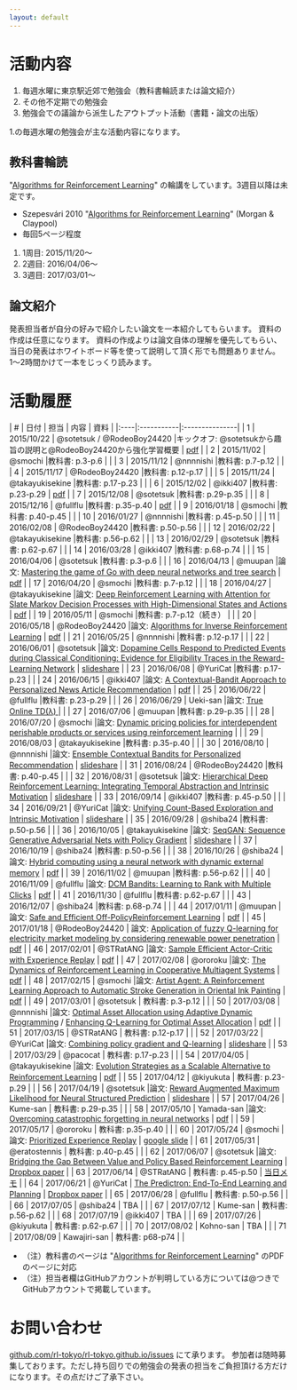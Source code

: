 ```yaml
---
layout: default
---
```


# 活動内容

1. 毎週水曜に東京駅近郊で勉強会（教科書輪読または論文紹介）
2. その他不定期での勉強会
3. 勉強会での議論から派生したアウトプット活動（書籍・論文の出版）

1.の毎週水曜の勉強会が主な活動内容になります。

## 教科書輪読
"[Algorithms for Reinforcement Learning](https://sites.ualberta.ca/~szepesva/RLBook.html)" の輪講をしています。3週目以降は未定です。

- Szepesvári 2010 "[Algorithms for Reinforcement Learning](https://sites.ualberta.ca/~szepesva/RLBook.html)" (Morgan & Claypool)
- 毎回5ページ程度

1. 1周目: 2015/11/20〜
2. 2週目: 2016/04/06〜
3. 3週目: 2017/03/01〜

## 論文紹介

発表担当者が自分の好みで紹介したい論文を一本紹介してもらいます。
資料の作成は任意になります。
資料の作成よりは論文自体の理解を優先してもらい、
当日の発表はホワイトボード等を使って説明して頂く形でも問題ありません。
1〜2時間かけて一本をじっくり読みます。

# 活動履歴

|   # | 日付 | 担当 | 内容 | 資料 |
|:----|:-----------|:---------------|
|   1 | 2015/10/22 | @sotetsuk / @RodeoBoy24420 |キックオフ: @sotetsukから趣旨の説明と@RodeoBoy24420から強化学習概要 | [pdf](resource/20151022-RodeoBoy24420.pdf) |
|   2 | 2015/11/02 | @smochi |教科書: p.3-p.6 | |
|   3 | 2015/11/12 | @nnnnishi |教科書: p.7-p.12 | |
|   4 | 2015/11/17 | @RodeoBoy24420 |教科書: p.12-p.17 | |
|   5 | 2015/11/24 | @takayukisekine |教科書: p.17-p.23 | |
|   6 | 2015/12/02 | @ikki407 |教科書: p.23-p.29 | [pdf](resource/20151202-ikki407.pdf) |
|   7 | 2015/12/08 | @sotetsuk |教科書: p.29-p.35 | |
|   8 | 2015/12/16 | @fullflu |教科書: p.35-p.40 | [pdf](resource/20151216-fullflu.pdf) |
|   9 | 2016/01/18 | @smochi |教科書: p.40-p.45  | |
|  10 | 2016/01/27 | @nnnnishi |教科書: p.45-p.50  | |
|  11 | 2016/02/08 | @RodeoBoy24420  |教科書: p.50-p.56 | |
|  12 | 2016/02/22 | @takayukisekine |教科書: p.56-p.62 | |
|  13 | 2016/02/29 | @sotetsuk |教科書: p.62-p.67 | |
|  14 | 2016/03/28 | @ikki407  |教科書: p.68-p.74 | |
|  15 | 2016/04/06 | @sotetsuk |教科書: p.3-p.6 | |
|  16 | 2016/04/13 | @muupan |論文: [Mastering the game of Go with deep neural networks and tree search](https://vk.com/doc-44016343_437229031?dl=56ce06e325d42fbc72) | [pdf](resource/20160413-muupan.pdf) |
|  17 | 2016/04/20 | @smochi |教科書: p.7-p.12 | |
|  18 | 2016/04/27 | @takayukisekine |論文: [Deep Reinforcement Learning with Attention for Slate Markov Decision Processes with High-Dimensional States and Actions](https://arxiv.org/abs/1512.01124) | [pdf](resource/20160427-takayukisekine.pdf) |
|  19 | 2016/05/11 | @smochi |教科書: p.7-p.12（続き） | |
|  20 | 2016/05/18 | @RodeoBoy24420 |論文: [Algorithms for Inverse Reinforcement Learning](http://ai.stanford.edu/~ang/papers/icml00-irl.pdf) | [pdf](resource/20160518-RodeoBoy24420.pdf) |
|  21 | 2016/05/25 | @nnnnishi |教科書: p.12-p.17 | |
|  22 | 2016/06/01 | @sotetsuk |論文: [Dopamine Cells Respond to Predicted Events during Classical Conditioning: Evidence for Eligibility Traces in the Reward-Learning Network](http://www.jneurosci.org/content/25/26/6235) | [slideshare](https://www.slideshare.net/sotetsukoyamada/22-62639753) |
|  23 | 2016/06/08 | @YuriCat |教科書: p.17-p.23 | |
|  24 | 2016/06/15 | @ikki407 |論文: [A Contextual-Bandit Approach to Personalized News Article Recommendation](https://arxiv.org/abs/1003.0146) | [pdf](resource/20160615-ikki407.pdf) |
|  25 | 2016/06/22 | @fullflu |教科書: p.23-p.29 | |
|  26 | 2016/06/29 | Ueki-san |論文: [True Online TD(λ) ](http://proceedings.mlr.press/v32/seijen14.pdf)| |
|  27 | 2016/07/06 | @muupan |教科書: p.29-p.35 | |
|  28 | 2016/07/20 | @smochi |論文: [Dynamic pricing policies for interdependent perishable products or services using reinforcement learning](http://dl.acm.org/citation.cfm?id=2953251) | |
|  29 | 2016/08/03 | @takayukisekine |教科書: p.35-p.40 | |
|  30 | 2016/08/10 | @nnnnishi |論文: [Ensemble Contextual Bandits for Personalized Recommendation](http://dl.acm.org/citation.cfm?id=2645732) | [slideshare](https://www.slideshare.net/NaokiNISHIMURA2/30ensemble-contextual-bandits-for-personalized-recommendation) |
|  31 | 2016/08/24 | @RodeoBoy24420 |教科書: p.40-p.45 | |
|  32 | 2016/08/31 | @sotetsuk |論文: [Hierarchical Deep Reinforcement Learning: Integrating Temporal Abstraction and Intrinsic Motivation](https://arxiv.org/abs/1604.06057) | [slideshare](https://www.slideshare.net/sotetsukoyamada/kulkarni-et-al-2016) |
|  33 | 2016/09/14 | @ikki407 |教科書: p.45-p.50  | |
|  34 | 2016/09/21 | @YuriCat |論文: [Unifying Count-Based Exploration and Intrinsic Motivation](https://arxiv.org/abs/1606.01868) | [slideshare](https://www.slideshare.net/KatsukiOhto/unifying-count-based-exploration-and-intrinsic-motivation) |
|  35 | 2016/09/28 | @shiba24 |教科書: p.50-p.56 | |
|  36 | 2016/10/05 | @takayukisekine |論文: [SeqGAN: Sequence Generative Adversarial Nets with Policy Gradient](https://arxiv.org/abs/1609.05473) | [slideshare](http://www.slideshare.net/TakayukiSekine1/seq-gan-66772221) |
|  37 | 2016/10/19 | @shiba24 |教科書: p.50-p.56 | |
|  38 | 2016/10/26 | @shiba24 |論文: [Hybrid computing using a neural network with dynamic external memory](https://www.nature.com/nature/journal/v538/n7626/abs/nature20101.html?lang=en) | [pdf](resource/20161026_dnc.pdf) |
|  39 | 2016/11/02 | @muupan |教科書: p.56-p.62 | |
|  40 | 2016/11/09 | @fullflu |論文: [DCM Bandits: Learning to Rank with Multiple Clicks](https://arxiv.org/abs/1602.03146) | [pdf](resource/20161109-fullflu.pdf) |
|  41 | 2016/11/30 | @fullflu |教科書: p.62-p.67 | |
|  43 | 2016/12/07 | @shiba24 |教科書: p.68-p.74 | |
|  44 | 2017/01/11 | @muupan |論文: [Safe and Efficient Off-PolicyReinforcement Learning](https://arxiv.org/abs/1606.02647) | [pdf](resource/20170111-muupan.pdf) |
|  45 | 2017/01/18 | @RodeoBoy24420 | 論文: [Application of fuzzy Q-learning for electricity market modeling by considering renewable power penetration](http://www.sciencedirect.com/science/article/pii/S1364032115014033) | [pdf](resource/20170118-RodeoBoy24420.pdf) |
|  46 | 2017/02/01 | @STRatANG |論文: [Sample Efficient Actor-Critic with Experience Replay](https://arxiv.org/abs/1611.01224) | [pdf](resource/20170201-STRatANG.pdf) |
|  47 | 2017/02/08 | @ororoku |論文: [The Dynamics of Reinforcement Learning in Cooperative Multiagent Systems](https://www.aaai.org/Papers/AAAI/1998/AAAI98-106.pdf) | [pdf](resource/20170208-ororoku.pdf) |
|  48 | 2017/02/15 | @smochi |論文: [Artist Agent: A Reinforcement Learning Approach to Automatic Stroke Generation in Oriental Ink Painting](https://arxiv.org/abs/1206.4634) | [pdf](resource/20170212-smochi.pdf) |
|  49 | 2017/03/01 | @sotetsuk | 教科書: p.3-p.12 | |
|  50 | 2017/03/08 | @nnnnishi |論文: [Optimal Asset Allocation using Adaptive Dynamic Programming](https://papers.nips.cc/paper/1121-optimal-asset-allocation-using-adaptive-dynamic-programming.pdf) / [Enhancing Q-Learning for Optimal Asset Allocation](https://papers.nips.cc/paper/1427-enhancing-q-learning-for-optimal-asset-allocation.pdf) | [pdf](resource/20170308-nnnnishi.pdf) |
|  51 | 2017/03/15 | @STRatANG | 教科書: p.12-p.17 | |
|  52 | 2017/03/22 | @YuriCat |論文: [Combining policy gradient and Q-learning](https://arxiv.org/abs/1611.01626) | [slideshare](https://www.slideshare.net/sotetsukoyamada/pgq-combining-policy-gradient-and-qlearning) |
|  53 | 2017/03/29 | @pacocat | 教科書: p.17-p.23 | |
|  54 | 2017/04/05 | @takayukisekine |論文: [Evolution Strategies as a Scalable Alternative to Reinforcement Learning](https://arxiv.org/abs/1703.03864) | [pdf](resource/20170405-sekine.pdf) |
|  55 | 2017/04/12 | @kiyukuta | 教科書: p.23-p.29 | |
|  56 | 2017/04/19 | @sotetsuk |論文: [Reward Augmented Maximum Likelihood for Neural Structured Prediction](https://arxiv.org/abs/1609.00150) | [slideshare](https://www.slideshare.net/sotetsukoyamada/reward-augmented-maximum-likelihood-for-neural-structured-prediction) |
|  57 | 2017/04/26 | Kume-san | 教科書: p.29-p.35 | |
|  58 | 2017/05/10 | Yamada-san |論文: [Overcoming catastrophic forgetting in neural networks](https://arxiv.org/abs/1612.00796) | [pdf](resource/20170510-yamada.pdf) |
|  59 | 2017/05/17 | @ororoku | 教科書: p.35-p.40 | |
|  60 | 2017/05/24 | @smochi |論文: [Prioritized Experience Replay](https://arxiv.org/abs/1511.05952) | [google slide](https://docs.google.com/presentation/d/1P_ks8cqXcQmc8rBk7QlxcBHwfSdlNYnPmnWF0yj_nYs/edit#slide=id.g22de88c68b_1_160) |
|  61 | 2017/05/31 | @eratostennis | 教科書: p.40-p.45 | |
|  62 | 2017/06/07 | @sotetsuk |論文: [Bridging the Gap Between Value and Policy Based Reinforcement Learning](https://arxiv.org/abs/1702.08892) | [Dropbox paper](https://paper.dropbox.com/doc/Bridging-the-Gap-Between-Value-and-Policy-Based-Reinforcement-Learning-JmxgdnSMzEQUmBTk1C31T) |
|  63 | 2017/06/14 | @STRatANG | 教科書: p.45-p.50 | [当日メモ](https://paper.dropbox.com/doc/20170614-63-CKfWM2TQ0gyQW4aGEypZ0) |
|  64 | 2017/06/21 | @YuriCat | [The Predictron: End-To-End Learning and Planning](https://arxiv.org/abs/1612.08810) | [Dropbox paper](https://paper.dropbox.com/doc/The-Predictron-End-to-End-Learning-and-Planning-B8bAPaUfElK0yhEPP2Qgu) |
|  65 | 2017/06/28 | @fullflu | 教科書: p.50-p.56 | |
|  66 | 2017/07/05 | @shiba24 | TBA | |
|  67 | 2017/07/12 | Kume-san | 教科書: p.56-p.62 | |
|  68 | 2017/07/19 | @ikki407 | TBA | |
|  69 | 2017/07/26 | @kiyukuta | 教科書: p.62-p.67 | |
|  70 | 2017/08/02 | Kohno-san | TBA | |
|  71 | 2017/08/09 | Kawajiri-san | 教科書: p68-p74 | |


- （注）教科書のページは "[Algorithms for Reinforcement Learning](https://sites.ualberta.ca/~szepesva/RLBook.html)" のPDFのページに対応
- （注）担当者欄はGitHubアカウントが判明している方については@つきでGitHubアカウントで掲載しています。

# お問い合わせ
[github.com/rl-tokyo/rl-tokyo.github.io/issues](https://github.com/rl-tokyo/rl-tokyo.github.io/issues/new) にて承ります。
参加者は随時募集しております。ただし持ち回りでの勉強会の発表の担当をご負担頂ける方だけになります。その点だけご了承下さい。
